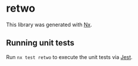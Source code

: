 # retwo

This library was generated with [Nx](https://nx.dev).

## Running unit tests

Run `nx test retwo` to execute the unit tests via [Jest](https://jestjs.io).
